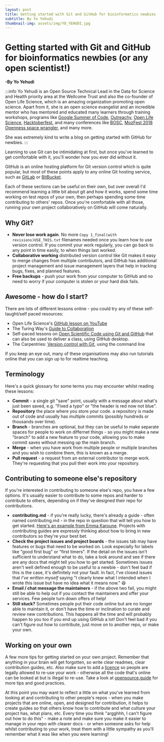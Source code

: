 ```yaml
---
layout: post
title: Getting started with Git and GitHub for bioinformatics newbies (or any open scientist!)
subtitle: By Yo Yehudi
thumbnail-img: assets/img/YO_YEHUDI.jpg
---
```



# Getting started with Git and GitHub for bioinformatics newbies (or any open scientist!)

**-By Yo Yehudi**

:::info
Yo Yehudi is an Open Source Technical Lead in the Data for Science and Health priority area at the Wellcome Trust and also the co-founder of Open Life Science, which is an amazing organization promoting open science. Apart from it, she is an open science evangelist and an incredible mentor who has mentored and educated many learners through training workshops, programs like [Google Summer of Code](https://summerofcode.withgoogle.com/), [Outreachy](https://www.outreachy.org/), [Open Life Science](https://openlifesci.org/), [Hacktoberfest](https://hacktoberfest.digitalocean.com/), and many conferences like [BOSC](https://www.open-bio.org/events/bosc/), [MozFest 2018 Openness space wrangler](https://www.mozillafestival.org/), and many more.

She was extremely kind to write a blog on getting started with GitHub for newbies. 
:::

Learning to use Git can be intimidating at first, but once you've learned to get comfortable with it, you'll wonder how you ever did without it. 

GitHub is an online hosting platform for Git version control which is quite popular, but most of these points apply to any online Git hosting service, such as [GitLab](https://about.gitlab.com/) or [BitBucket](https://bitbucket.org/). 

Each of these  sections can be useful on their own, but over overall I'd recommend learning a little bit about  git and how it works, spend some time working on test repos of your own, then perhaps spending some time contributing to others' repos. Once you're comfortable with all those, running your own project collaboratively on GitHub will come naturally. 

## Why Git? 

- **Never lose work again**. No more `Copy 1_final(with revisions)USE_THIS.txt` filenames needed once you learn how to use version control. If you commit your work regularly, you can go back to any point in time easily, to when things last worked. 
- **Collaborative working** distributed version control like Git makes it easy to merge changes from multiple contributors, and GitHub has additional project management and issue management layers that help in tracking bugs, fixes, and planned features.
- **Free backups** - push your work from your computer to GitHub and no need to worry if your computer is stolen or your hard disk fails. 

## Awesome - how do I start? 
There are lots of different lessons online - you could try any of these self-taught/self paced resources:  

- Open Life Science's [GitHub lesson on YouTube](https://www.youtube.com/watch?v=Hj4kpy9LB6c)
- The Turing Way's [Guide to Collaboration](https://the-turing-way.netlify.app/collaboration/collaboration.html)
- Self-paced lessons on [Open Scientific Code using Git and GitHub](https://open-source-for-researchers.github.io/open-source-workshop/) that can also be used to deliver a class, using GitHub desktop. 
- The Carpentries: [Version control with Git](https://swcarpentry.github.io/git-novice/), using the command line 

If you keep an eye out, many of these organisations  may also run tutorials online that you can sign up to for realtime teaching. 

## Terminology

Here's a quick glossary for some terms you may encounter whilst reading these lessons: 

- **Commit** - a single git "save" point, usually with a message about what's just been saved, e.g. "Fixed a typo" or "the header is red now not blue".
- **Repository** the place where you store your code. a repository is made out of code and usually has multiple commits (possibly hundreds or thousands over time). 
- **Branch** - branches are optional, but they can be useful to make separate spaces for people to work on differnet things - so you might make a new "branch" to add a new feature to your code, allowing you to make commit saves without messing up the main branch. 
- **Merge** - when you have work from multiple people or multiple branches and you wish to combine them, this is known as a merge. 
- **Pull request** -  a request from an external contributor to merge work. They're requesting that you pull their work into your repository. 

## Contributing to someone else's repository

If you're interested in contributing to someone else's repo, you have a few options. It's usually easier to contribute to some repos and harder to contribute to others, depending on if they've designed their repo for contributions. 

- **contributing.md** - if you're really lucky, there's already a guide - often named contributing.md - in the repo in question that will tell you how to get started. [Here's an example from Emma Karoune](https://github.com/EKaroune/Open-Science-in-Phytolith-Research/blob/master/contributing.md). Projects with contributing guides are expressly thinking about how to bring in new contributors so they're your best bet. 
- **Check the project issues and project boards** - the issues tab may have features or bugs that need to be worked on. Look especially for labels like "good first bug" or "first timers". If the detail on the issues isn't sufficient to understand what to do, take a look around and see if there are any docs that might tell you how to get started. Sometimes issues aren't well defined enough to be useful to a newbie - don't feel bad if this is the case, it's definitely not your fault. In fact, I've closed issues that _I've written myself_ saying "I clearly knew what I intended when I wrote this issue but have no idea what it means now." :laughing: 
- **Email / chat message the maintainers** - if the above two fail, you might still be able to help out if you contact the maintainers and offer your services. Few people turn down offers of help! 
- **Still stuck?** Sometimes people put their code online but are no longer able to maintain it, or don't have the time or inclination to curate and review new contributions. This happens all the time and will probably happen to you too if  you end up using GitHub a lot! Don't feel bad if you can't figure out how to contribute, just move on to another repo, or make your own. 

## Working on your own

A few more tips for getting started on your own project. Remember that anything in your brain will get forgotten, so write clear readmes, clear contribution guides, etc. Also make sure to add a [licence](https://choosealicense.com/) so people are legally  allowed to re-use your work - otherwise all the code that's online can be looked at but is illegal to re-use. Take a look at [opensource.guide](https://opensource.guide/) for more tips and good practices.

At this point you may want to reflect a little on what you've learned from looking at and contributing to other people's repos - when you make projects that are online, open, and designed for contribution, it helps to create guides so that others know how to contribute and what culture your project has, what plans, etc. Every time you think "argghhh, I can't figure out how to do this" - make a note and make sure you make it easier to manage in your repo with clearer docs - or when someone asks for help whilst contributing to your work, treat them with a little sympathy as you'll remember what it was like when you were learning!

